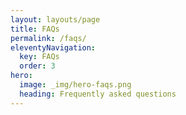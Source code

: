 ```yaml
---
layout: layouts/page
title: FAQs
permalink: /faqs/
eleventyNavigation:
  key: FAQs
  order: 3
hero:
  image: _img/hero-faqs.png
  heading: Frequently asked questions
---
```

